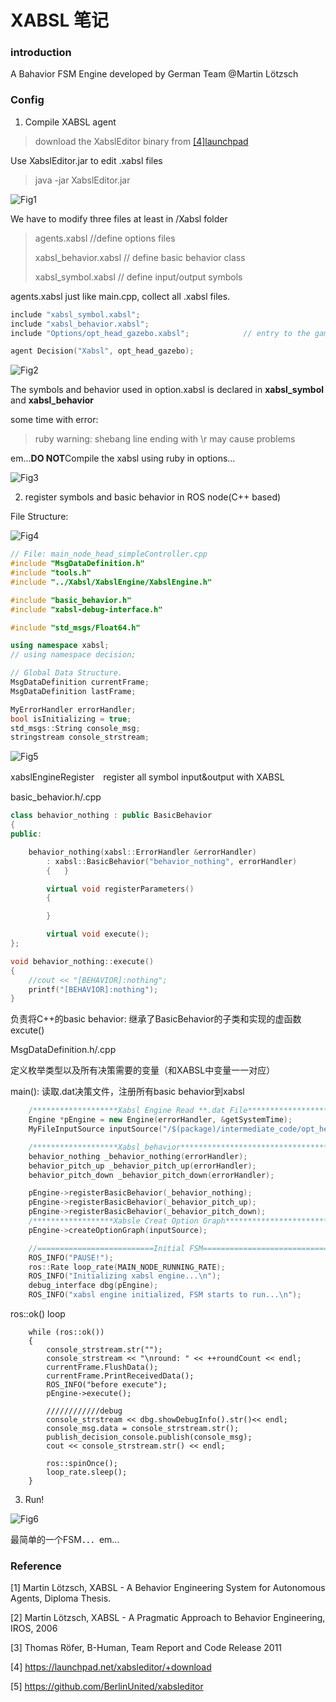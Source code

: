 # XABSL 笔记

### introduction

A Bahavior FSM Engine developed by German Team @Martin Lötzsch

### Config

1. Compile XABSL agent

> download the XabslEditor binary from [[4]launchpad](https://launchpad.net/xabsleditor/+download)

Use XabslEditor.jar to edit .xabsl files 

> java -jar XabslEditor.jar

![Fig1](XabslEditorFig1.png)

We have to modify three files at least in /Xabsl folder

>agents.xabsl		       //define options files
>
>xabsl_behavior.xabsl	// define basic behavior class
>
>xabsl_symbol.xabsl 	  // define input/output symbols





agents.xabsl just like main.cpp, collect all .xabsl files.

```c++
include "xabsl_symbol.xabsl";
include "xabsl_behavior.xabsl";
include "Options/opt_head_gazebo.xabsl";            // entry to the game

agent Decision("Xabsl", opt_head_gazebo);

```



![Fig2](XabslEditorFig2.png)



The symbols and behavior used in option.xabsl is declared in **xabsl_symbol** and **xabsl_behavior**



some time with error:

> ruby warning: shebang line ending with \r may cause problems
>

em...**DO NOT**Compile the xabsl using ruby in options...

![Fig3](XabslEditorFig3.png)

2. register symbols and basic behavior in ROS node(C++ based)

File Structure:

![Fig4](XabslCppFig1.png)

```c++
// File: main_node_head_simpleController.cpp
#include "MsgDataDefinition.h"
#include "tools.h"
#include "../Xabsl/XabslEngine/XabslEngine.h"

#include "basic_behavior.h"
#include "xabsl-debug-interface.h"

#include "std_msgs/Float64.h"

using namespace xabsl;
// using namespace decision;

// Global Data Structure.
MsgDataDefinition currentFrame;
MsgDataDefinition lastFrame;

MyErrorHandler errorHandler;
bool isInitializing = true;
std_msgs::String console_msg;
stringstream console_strstream;
```

![Fig5](XabslCppFig2.png)

xabslEngineRegister　register all symbol input&output with XABSL



basic_behavior.h/.cpp 

``` c++
class behavior_nothing : public BasicBehavior
{
public:

    behavior_nothing(xabsl::ErrorHandler &errorHandler)
        : xabsl::BasicBehavior("behavior_nothing", errorHandler)
        {	}

        virtual void registerParameters()
        {

        }

        virtual void execute();
};
```

```c++
void behavior_nothing::execute()
{
    //cout << "[BEHAVIOR]:nothing";
    printf("[BEHAVIOR]:nothing");
}
```



负责将C++的basic behavior: 继承了BasicBehavior的子类和实现的虚函数excute()



MsgDataDefinition.h/.cpp

定义枚举类型以及所有决策需要的变量（和XABSL中变量一一对应）



main(): 读取.dat决策文件，注册所有basic behavior到xabsl

```c++
    /*******************Xabsl Engine Read **.dat File*************************/
    Engine *pEngine = new Engine(errorHandler, &getSystemTime);
    MyFileInputSource inputSource("/$(package)/intermediate_code/opt_head_gazebo.dat");  	   xabslEngineRegister(pEngine, errorHandler);

    /*******************Xabsl_behavior****************************************/
    behavior_nothing _behavior_nothing(errorHandler);
    behavior_pitch_up _behavior_pitch_up(errorHandler);
    behavior_pitch_down _behavior_pitch_down(errorHandler);

    pEngine->registerBasicBehavior(_behavior_nothing);
    pEngine->registerBasicBehavior(_behavior_pitch_up);
    pEngine->registerBasicBehavior(_behavior_pitch_down);
    /******************Xabsle Creat Option Graph*****************************/
    pEngine->createOptionGraph(inputSource);

    //==========================Initial FSM==================================/
    ROS_INFO("PAUSE!");
    ros::Rate loop_rate(MAIN_NODE_RUNNING_RATE);
    ROS_INFO("Initializing xabsl engine...\n");
    debug_interface dbg(pEngine);
    ROS_INFO("xabsl engine initialized, FSM starts to run...\n");
```



ros::ok() loop

```
    while (ros::ok())
    {
        console_strstream.str("");
        console_strstream << "\nround: " << ++roundCount << endl;
        currentFrame.FlushData();
        currentFrame.PrintReceivedData();
        ROS_INFO("before execute");
        pEngine->execute();

        ////////////debug
        console_strstream << dbg.showDebugInfo().str()<< endl;
        console_msg.data = console_strstream.str();
        publish_decision_console.publish(console_msg);
        cout << console_strstream.str() << endl;

        ros::spinOnce();
        loop_rate.sleep();
    }
```



3. Run!

![Fig6](XabslRunFig1.png)

最简单的一个FSM．．．em...



### Reference

[1] Martin Lötzsch, XABSL - A Behavior Engineering System for Autonomous Agents, Diploma Thesis.

[2] Martin Lötzsch, XABSL - A Pragmatic Approach to Behavior Engineering, IROS, 2006

[3] Thomas Röfer, B-Human, Team Report and Code Release 2011

[4] https://launchpad.net/xabsleditor/+download

[5] https://github.com/BerlinUnited/xabsleditor